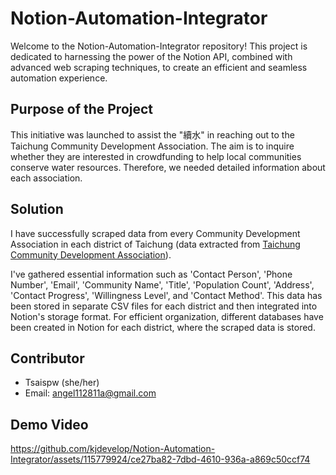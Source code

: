 
# Notion-Automation-Integrator

Welcome to the Notion-Automation-Integrator repository! This project is dedicated to harnessing the power of the Notion API, combined with advanced web scraping techniques, to create an efficient and seamless automation experience.

## Purpose of the Project
This initiative was launched to assist the "續水" in reaching out to the Taichung Community Development Association. The aim is to inquire whether they are interested in crowdfunding to help local communities conserve water resources. Therefore, we needed detailed information about each association.

## Solution
I have successfully scraped data from every Community Development Association in each district of Taichung (data extracted from [Taichung Community Development Association](https://community.society.taichung.gov.tw/home.aspx)). 

I've gathered essential information such as 'Contact Person', 'Phone Number', 'Email', 'Community Name', 'Title', 'Population Count', 'Address', 'Contact Progress', 'Willingness Level', and 'Contact Method'. This data has been stored in separate CSV files for each district and then integrated into Notion's storage format. For efficient organization, different databases have been created in Notion for each district, where the scraped data is stored.

## Contributor
- Tsaispw (she/her)
- Email: angel112811a@gmail.com

## Demo Video
https://github.com/kjdevelop/Notion-Automation-Integrator/assets/115779924/ce27ba82-7dbd-4610-936a-a869c50ccf74

